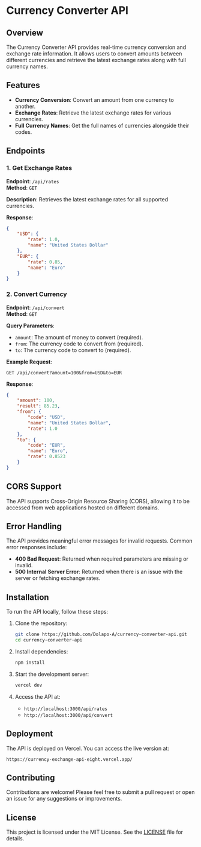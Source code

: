 # Currency Converter API

## Overview

The Currency Converter API provides real-time currency conversion and exchange rate information. It allows users to convert amounts between different currencies and retrieve the latest exchange rates along with full currency names.

## Features

- **Currency Conversion**: Convert an amount from one currency to another.
- **Exchange Rates**: Retrieve the latest exchange rates for various currencies.
- **Full Currency Names**: Get the full names of currencies alongside their codes.

## Endpoints

### 1. Get Exchange Rates

**Endpoint**: `/api/rates`  
**Method**: `GET`

**Description**: Retrieves the latest exchange rates for all supported currencies.

**Response**:

```json
{
	"USD": {
		"rate": 1.0,
		"name": "United States Dollar"
	},
	"EUR": {
		"rate": 0.85,
		"name": "Euro"
	}
}
```

### 2. Convert Currency

**Endpoint**: `/api/convert`  
**Method**: `GET`

**Query Parameters**:

- `amount`: The amount of money to convert (required).
- `from`: The currency code to convert from (required).
- `to`: The currency code to convert to (required).

**Example Request**:

```
GET /api/convert?amount=100&from=USD&to=EUR
```

**Response**:

```json
{
	"amount": 100,
	"result": 85.23,
	"from": {
		"code": "USD",
		"name": "United States Dollar",
		"rate": 1.0
	},
	"to": {
		"code": "EUR",
		"name": "Euro",
		"rate": 0.8523
	}
}
```

## CORS Support

The API supports Cross-Origin Resource Sharing (CORS), allowing it to be accessed from web applications hosted on different domains.

## Error Handling

The API provides meaningful error messages for invalid requests. Common error responses include:

- **400 Bad Request**: Returned when required parameters are missing or invalid.
- **500 Internal Server Error**: Returned when there is an issue with the server or fetching exchange rates.

## Installation

To run the API locally, follow these steps:

1. Clone the repository:

   ```bash
   git clone https://github.com/Dolapo-A/currency-converter-api.git
   cd currency-converter-api
   ```

2. Install dependencies:

   ```bash
   npm install
   ```

3. Start the development server:

   ```bash
   vercel dev
   ```

4. Access the API at:
   - `http://localhost:3000/api/rates`
   - `http://localhost:3000/api/convert`

## Deployment

The API is deployed on Vercel. You can access the live version at:

```
https://currency-exchange-api-eight.vercel.app/
```

## Contributing

Contributions are welcome! Please feel free to submit a pull request or open an issue for any suggestions or improvements.

## License

This project is licensed under the MIT License. See the [LICENSE](LICENSE) file for details.
